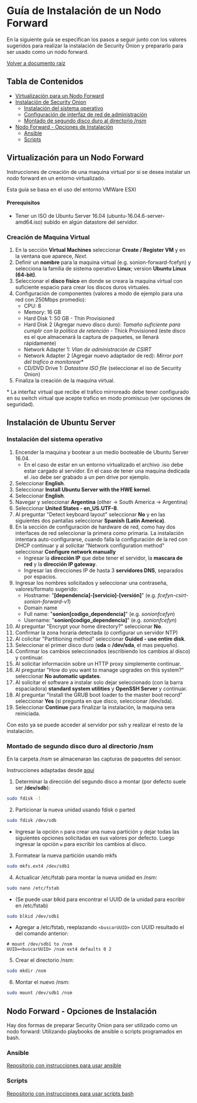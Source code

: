 # Guía de Instalación de un Nodo Forward

En la siguiente guía se especifican los pasos a seguir junto con los valores sugeridos para realizar la instalación de Security Onion y prepararlo para ser usado como un nodo forward.

[Volver a documento raíz](https://gitlab.unc.edu.ar/csirt/csirt-docs/tree/master#csirt-docs)

## Tabla de Contenidos
  * [Virtualización para un Nodo Forward](#virtualización-para-un-nodo-forward)
  * [Instalación de Security Onion](#instalación-de-security-onion)
    - [Instalación del sistema operativo](#instalación-del-sistema-operativo)
    - [Configuración de interfaz de red de administración](#configuración-de-interfaz-de-red-de-administración)
    - [Montado de segundo disco duro al directorio /nsm](#montado-de-segundo-disco-duro-al-directorio-nsm)
  * [Nodo Forward - Opciones de Instalación](#nodo-forward-opciones-de-instalación)
    - [Ansible](#ansible)
    - [Scripts](#scripts)

## Virtualización para un Nodo Forward

Instrucciones de creación de una maquina virtual por si se desea instalar un nodo forward en un entorno virtualizado.

Esta guía se basa en el uso del entorno VMWare ESXI

#### Prerequisitos

* Tener un ISO de Ubuntu Server 16.04 (ubuntu-16.04.6-server-amd64.iso) subido en algún datastore del servidor.

### Creación de Maquina Virtual

1. En la sección **Virtual Machines** seleccionar **Create / Register VM** y en la ventana que aparece, *Next*.
2. Definir un **nombre** para la maquina virtual (e.g. sonion-forward-fcefyn) y selecciona la familia de sistema operativo **Linux**; version **Ubuntu Linux (64-bit)**.
3. Seleccionar el **disco físico** en donde se creara la maquina virtual con suficiente espacio para crear los discos duros virtuales.
4. Configuración de componentes (valores a modo de ejemplo para una red con 250Mbps promedio):
    * CPU: 8
    * Memory: 16 GB
    * Hard Disk 1: 50 GB - Thin Provisioned
    * Hard Disk 2 (Agregar nuevo disco duro): *Tamaño suficiente para cumplir con la política de retención* - Thick Provisioned (este disco es el que almacenará la captura de paquetes, se llenará rápidamente)
    * Network Adapter 1: *Vlan de administración de CSIRT*
    * Network Adapter 2 (Agregar nuevo adaptador de red): *Mirror port del trafico a monitorear*\*
    * CD/DVD Drive 1: *Datastore ISO file* (seleccionar el iso de Security Onion)
5. Finaliza la creación de la maquina virtual.

\* La interfaz virtual que recibe el trafico mirroreado debe tener configurado en su switch virtual que acepte trafico en modo promiscuo (ver opciones de seguridad).

## Instalación de Ubuntu Server

### Instalación del sistema operativo

1. Encender la maquina y bootear a un medio booteable de Ubuntu Server 16.04.
    * En el caso de estar en un entorno virtualizado el archivo .iso debe estar cargado al servidor. En el caso de tener una maquina dedicada el .iso debe ser grabado a un pen drive por ejemplo.
2. Seleccionar **English**.
3. Seleccionar **Install Ubuntu Server with the HWE kernel**.
4. Seleccionar **English**.
5. Navegar y seleccionar **Argentina** (other -> South America -> Argentina)
6. Seleccionar **United States - en_US.UTF-8**.
7. Al preguntar "Detect keyboard layout" seleccionar **No** y en las siguientes dos pantallas seleccionar **Spanish (Latin America)**.
8. En la sección de configuración de hardware de red, como hay dos interfaces de red seleccionar la primera como primaria. La instalación intentara auto-configurarse, cuando falla la configuración de la red con DHCP continuar y al solicitar "Network configuration method" seleccionar **Configure network manually**
    - Ingresar la **dirección IP** que debe tener el servidor, la **mascara de red** y la **dirección IP gateway**.
    - Ingresar las direcciones IP de hasta 3 **servidores DNS**, separados por espacios.
9. Ingresar los nombres solicitados y seleccionar una contraseña, valores/formato sugerido:
    - Hostname: "**[dependencia]-[servicio]-[versión]**" (e.g. *fcefyn-csirt-sonion-forward-v1*)
    - Domain name
    - Full name: "**sonion[codigo_dependencia]**" (e.g. *sonionfcefyn*)
    - Username: "**sonion[codigo_dependencia]**" (e.g. *sonionfcefyn*)
10. Al preguntar "Encrypt your home directory?" seleccionar **No**.
11. Confirmar la zona horaria detectada (o configurar un servidor NTP)
12. Al colicitar "Partitioning method" seleccionar **Guided - use entire disk**.
13. Seleccionar el primer disco duro (**sda** o **/dev/sda**, el mas pequeño).
14. Confirmar los cambios seleccionados (escribiendo los cambios al disco) y continuar.
15. Al solicitar información sobre un HTTP proxy simplemente continuar.
16. Al preguntar "How do you want to manage upgrades on this system?" seleccionar **No automatic updates**.
17. Al solicitar el software a instalar solo dejar seleccionado (con la barra espaciadora) **standard system utilities** y **OpenSSH Server** y continuar.
18. Al preguntar "Install the GRUB boot loader to the master boot record" seleccionar **Yes** (si pregunta en que disco, seleccionar /dev/sda).
19. Seleccionar **Continue** para finalizar la instalación, la maquina sera reiniciada.

Con esto ya se puede acceder al servidor por ssh y realizar el resto de la instalación.

### Montado de segundo disco duro al directorio /nsm

En la carpeta */nsm* se almacenaran las capturas de paquetes del sensor.

Instrucciones adaptadas desde [aquí](https://securityonion.readthedocs.io/en/latest/new-disk.html)

1. Determinar la dirección del segundo disco a montar (por defecto suele ser **/dev/sdb**):
```bash
sudo fdisk -l
```
2. Particionar la nueva unidad usando fdisk o parted
```bash
sudo fdisk /dev/sdb
```
  * Ingresar la opción `n` para crear una nueva partición y dejar todas las siguientes opciones solicitadas en sus valores por defecto. Luego ingresar la opción `w` para escribir los cambios al disco.
3. Formatear la nueva partición usando mkfs
```bash
sudo mkfs.ext4 /dev/sdb1
```
4. Actualicar /etc/fstab para montar la nueva unidad en /nsm:
```bash
sudo nano /etc/fstab
```
  * (Se puede usar blkid para encontrar el UUID de la unidad para escribir en /etc/fstab)
```bash
sudo blkid /dev/sdb1
```
  * Agregar a /etc/fstab, reeplazando `<buscarUUID>` con UUID resultado el del comando anterior:
```
# mount /dev/sdb1 to /nsm
UUID=<buscarUUID> /nsm ext4 defaults 0 2
```
5. Crear el directorio /nsm:
```bash
sudo mkdir /nsm
```
6. Montar el nuevo /nsm:
```bash
sudo mount /dev/sdb1 /nsm
```

## Nodo Forward - Opciones de Instalación

Hay dos formas de preparar Security Onion para ser utilizado como un nodo forward: Utilizando playbooks de ansible o scripts programados en bash.

### Ansible

[Repositorio con instrucciones para usar ansible](https://gitlab.unc.edu.ar/csirt/sonion-config-ansible)

### Scripts

[Repositorio con instrucciones para usar scripts bash](https://gitlab.unc.edu.ar/csirt/sonion-config-scripts/tree/master/forward_config_script)
